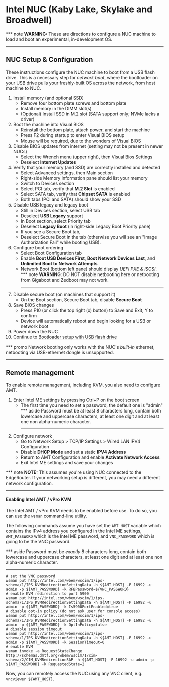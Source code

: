 # Intel NUC (Kaby Lake, Skylake and Broadwell)

*** note
__WARNING:__ These are directions to configure a NUC machine to load and
boot an experimental, in-development OS.
***

## NUC Setup & Configuration

These instructions configure the NUC machine to boot from a USB flash drive.
This is a necessary step for _network boot_, where the bootloader on your USB
drive pulls your freshly-built OS across the network, from host machine to NUC.

1. Install memory (and optional SSD)
    + Remove four bottom plate screws and bottom plate
    + Install memory in the DIMM slot(s)
    + (Optional) Install SSD in M.2 slot (SATA support only; NVMe lacks a driver)
1. Boot the machine into Visual BIOS
    + Reinstall the bottom plate, attach power, and start the machine
    + Press F2 during startup to enter Visual BIOS setup
    + Mouse will be required, due to the wonders of Visual BIOS
1. Disable BIOS updates from internet (setting may not be present in newer NUCs)
    + Select the Wrench menu (upper right), then Visual Bios Settings
    + Deselect __Internet Updates__
1. Verify that your memory (and SSD) are correctly installed and detected
    + Select Advanced settings, then Main section
    + Right-side Memory Information pane should list your memory
    + Switch to Devices section
    + Select PCI tab, verify that __M.2 Slot__ is enabled
    + Select SATA tab, verify that __Chipset SATA__ is enabled
    + Both tabs (PCI and SATA) should show your SSD
1. Disable USB legacy and legacy boot
    + Still in Devices section, select USB tab
    + Deselect __USB Legacy__ support
    + In Boot section, select Priority tab
    + Deselect __Legacy Boot__ (in right-side Legacy Boot Priority pane)
    + If you see a Secure Boot tab,
    + Deselect Secure Boot in the tab (otherwise you will see an "Image
      Authorization Fail" while booting USB).
1. Configure boot ordering
    + Select Boot Configuration tab
    + Enable __Boot USB Devices First__, __Boot Network Devices Last__, and
     __Unlimited Boot to Network Attempts__
    + Network Boot (bottom left pane) should display _UEFI PXE & iSCSI_.
      *** note
      __WARNING__: DO NOT disable netbooting here or netbooting from Gigaboot and
      Zedboot may not work.
      ***
1. Disable secure boot (on machines that support it)
     + On the Boot section, Secure Boot tab, disable __Secure Boot__
1. Save BIOS changes
     + Press F10 (or click the top right (x) button) to Save and Exit, Y to confirm
     + Device will automatically reboot and begin looking for a USB or network boot
1. Power down the NUC
1. Continue to [Bootloader setup with USB flash drive](bootloader_setup.md)

*** promo
Network booting only works with the NUC's *built-in* ethernet, netbooting via
USB-ethernet dongle is unsupported.
***

## Remote management

To enable remote management, including KVM, you also need to configure
AMT.

1. Enter Intel ME settings by pressing Ctrl+P on the boot screen
    + The first time you need to set a password, the default one is "admin"
      *** aside
      Password must be at least 8 characters long, contain both lowercase and
      uppercase characters, at least one digit and at least one non alpha-numeric
      character.
      ***
1. Configure network
    + Go to Network Setup > TCP/IP Settings > Wired LAN IPV4 Configuration
    + Disable __DHCP Mode__ and set a static __IPV4 Address__
    + Return to AMT Configuration and enable __Activate Network Access__
    + Exit Intel ME settings and save your changes

*** note
__NOTE:__ This assumes you're using NUC connected to the EdgeRouter. If
your networking setup is different, you may need a different network
configuration.
***

#### Enabling Intel AMT / vPro KVM

The Intel AMT / vPro KVM needs to be enabled before use. To do so, you
can use the `wsman` command-line utility.

The following commands assume you have set the `AMT_HOST` variable which
contains the IPv4 address you configured in the Intel ME settings,
`AMT_PASSWORD` which is the Intel ME password, and `VNC_PASSWORD` which
is going to be the VNC password.

*** aside
Password must be _exactly_ 8 characters long, contain both lowercase and
uppercase characters, at least one digit and at least one non alpha-numeric
character.
***

```
# set the VNC password
wsman put http://intel.com/wbem/wscim/1/ips-schema/1/IPS_KVMRedirectionSettingData -h ${AMT_HOST} -P 16992 -u admin -p ${AMT_PASSWORD} -k RFBPassword=${VNC_PASSWORD}
# enable KVM redirection to port 5900
wsman put http://intel.com/wbem/wscim/1/ips-schema/1/IPS_KVMRedirectionSettingData -h ${AMT_HOST} -P 16992 -u admin -p ${AMT_PASSWORD} -k Is5900PortEnabled=true
# disable opt-in policy (do not ask user for console access)
wsman put http://intel.com/wbem/wscim/1/ips-schema/1/IPS_KVMRedirectionSettingData -h ${AMT_HOST} -P 16992 -u admin -p ${AMT_PASSWORD} -k OptInPolicy=false
# disable session timeout
wsman put http://intel.com/wbem/wscim/1/ips-schema/1/IPS_KVMRedirectionSettingData -h ${AMT_HOST} -P 16992 -u admin -p ${AMT_PASSWORD} -k SessionTimeout=0
# enable KVM
wsman invoke -a RequestStateChange http://schemas.dmtf.org/wbem/wscim/1/cim-schema/2/CIM_KVMRedirectionSAP -h ${AMT_HOST} -P 16992 -u admin -p ${AMT_PASSWORD} -k RequestedState=2
```

Now, you can remotely access the NUC using any VNC client, e.g.
`vncviewer ${AMT_HOST}`.
